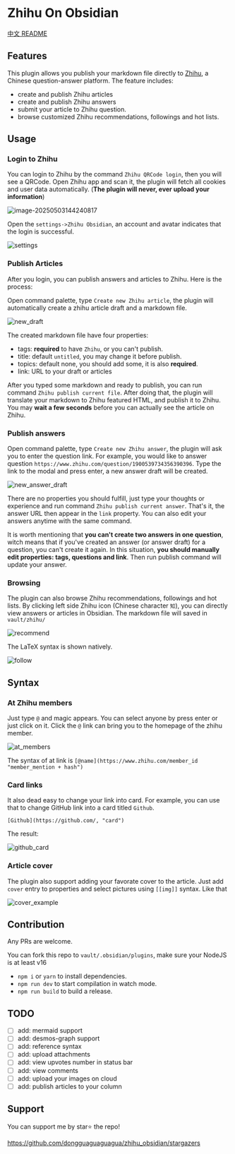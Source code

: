 # Zhihu On Obsidian

[中文 README](./README_CN.md)

## Features

This plugin allows you publish your markdown file directly to [Zhihu](https://www.zhihu.com), a Chinese question-answer platform. The feature includes:

* create and publish Zhihu articles
* create and publish Zhihu answers
* submit your article to Zhihu question.
* browse customized Zhihu recommendations, followings and hot lists.

## Usage

### Login to Zhihu

You can login to Zhihu by the command `Zhihu QRCode login`, then you will see a QRCode. Open Zhihu app and scan it, the plugin will fetch all cookies and user data automatically. (**The plugin will never, ever upload your information**)

![image-20250503144240817](./imgs/QRCode.png)



Open the `settings->Zhihu Obsidian`, an account and avatar indicates that the login is successful.



![settings](./imgs/settings.jpg)



### Publish Articles

After you login, you can publish answers and articles to Zhihu. Here is the process:

Open command palette, type `Create new Zhihu article`, the plugin will automatically create a zhihu article draft and a markdown file.

![new_draft](./imgs/new_draft.jpg)

The created markdown file have four properties:

* tags: **required** to have `Zhihu`, or you can't publish.
* title: default `untitled`, you may change it before publish.
* topics: default none, you should add some, it is also **required**.
* link: URL to your draft or articles

After you typed some markdown and ready to publish, you can run command `Zhihu publish current file`. After doing that, the plugin will translate your markdown to Zhihu featured HTML, and publish it to Zhihu. You may **wait a few seconds** before you can actually see the article on Zhihu.

 

### Publish answers

Open command palette, type `Create new Zhihu answer`, the plugin will ask you to enter the question link. For example, you would like to answer question `https://www.zhihu.com/question/1900539734356390396`. Type the link to the modal and press enter, a new answer draft will be created.

![new_answer_draft](./imgs/new_answer_draft.jpg)

There are no properties you should fulfill, just type your thoughts or experience and run command `Zhihu publish current answer`. That's it, the answer URL then appear in the `link` property. You can also edit your answers anytime with the same command.

It is worth mentioning that **you can't create two answers in one question**, witch means that if you've created an answer (or answer draft) for a question, you can't create it again. In this situation, **you should manually edit properties: tags, questions and link**. Then run publish command will update your answer.



### Browsing

The plugin can also browse Zhihu recommendations, followings and hot lists. By clicking left side Zhihu icon (Chinese character `知`), you can directly view answers or articles in Obsidian. The markdown file will saved in `vault/zhihu/`

![recommend](./imgs/recommend.jpg)

The LaTeX syntax is shown natively.

![follow](./imgs/follow.jpg)



## Syntax

### At Zhihu members

Just type `@` and magic appears. You can select anyone by press enter or just click on it. Click the `@` link can bring you to the homepage of the zhihu member.

![at_members](./imgs/at_members.jpg)



The syntax of at link is `[@name](https://www.zhihu.com/member_id "member_mention + hash")`

### Card links

It also dead easy to change your link into card. For example, you can use that to change GitHub link into a card titled `Github`.

```
[Github](https://github.com/, "card")
```

The result:

![github_card](./imgs/github_card.png)



### Article cover

The plugin also support adding your favorate cover to the article. Just add `cover` entry to properties and select pictures using `[[img]]` syntax. Like that

![cover_example](./imgs/cover_example.jpg)



## Contribution

Any PRs are welcome.

You can fork this repo to `vault/.obsidian/plugins`, make sure your NodeJS is at least v16

* `npm i`  or `yarn` to install dependencies.
* `npm run dev` to start compilation in watch mode.
* `npm run build` to build a release.



## TODO

- [ ] add: mermaid support
- [ ] add: desmos-graph support
- [ ] add: reference syntax
- [ ] add: upload attachments
- [ ] add: view upvotes number in status bar
- [ ] add: view comments
- [ ] add: upload your images on cloud
- [ ] add: publish articles to your column

## Support

You can support me by star⭐ the repo!

https://github.com/dongguaguaguagua/zhihu_obsidian/stargazers

